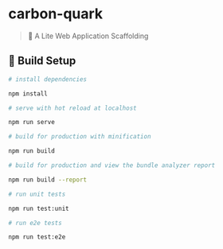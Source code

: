 # carbon-quark

>  🚀 A Lite Web Application Scaffolding

## 🔌 Build Setup

``` bash
# install dependencies

npm install
```

``` bash
# serve with hot reload at localhost

npm run serve
```

``` bash
# build for production with minification

npm run build
```

``` bash
# build for production and view the bundle analyzer report

npm run build --report
```

``` bash
# run unit tests

npm run test:unit
```

``` bash
# run e2e tests

npm run test:e2e
```
